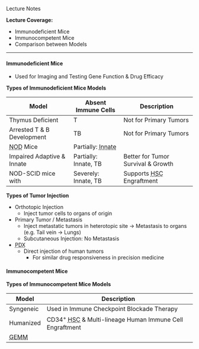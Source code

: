Lecture Notes

**Lecture Coverage:**
- Immunodeficient Mice
- Immunocompetent Mice
- Comparison between Models

---
#### **Immunodeficient Mice**
- Used for Imaging and Testing Gene Function & Drug Efficacy

**Types of Immunodeficient Mice Models**

| Model                                            | Absent Immune Cells                                        | Description                                                   |
| ------------------------------------------------ | ---------------------------------------------------------- | ------------------------------------------------------------- |
| Thymus Deficient                                 | T                                                          | Not for Primary Tumors                                        |
| Arrested T & B Development                       | TB                                                         | Not for Primary Tumors                                        |
| <abbr Title="Non-Obese Diabetic">NOD</abbr> Mice | Partially: <abbr Title="NK, Macrophage & DC">Innate</abbr> |                                                               |
| Impaired Adaptive & Innate                       | Partially: Innate, TB                                      | Better for Tumor Survival & Growth                            |
| NOD-SCID mice with                               | Severely: Innate, TB                                       | Supports <abbr Title="Human Stem Cell">HSC</abbr> Engraftment |

**Types of Tumor Injection**
- Orthotopic Injection
	- Inject tumor cells to organs of origin
- Primary Tumor / Metastasis
	- Inject metastatic tumors in heterotopic site → Metastasis to organs (e.g. Tail vein → Lungs)
	- Subcutaneous Injection: No Metastasis
- <abbr Title="Patient-Derived Xenograph">PDX</abbr>
	- Direct injection of human tumors 
		- For similar drug responsiveness in precision medicine


#### **Immunocompetent Mice**

**Types of Immunocompetent Mice Models**

| Model                                                       | Description                                                                                                     |
| ----------------------------------------------------------- | --------------------------------------------------------------------------------------------------------------- |
| Syngeneic                                                   | Used in Immune Checkpoint Blockade Therapy                                                                      |
| Humanized                                                   | CD34<sup>+</sup> <abbr Title="Hematopoietic Stem Cell">HSC</abbr> & Multi-lineage Human Immune Cell Engraftment |
| <abbr Title="Genetically Engineered Mice Model">GEMM</abbr> |                                                                                                                 |
